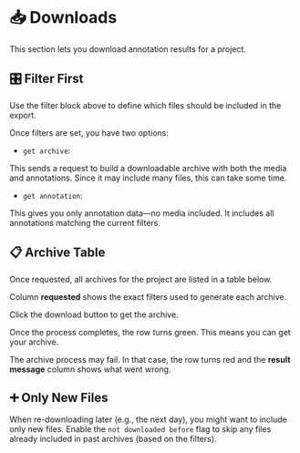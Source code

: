 # 📥 Downloads

This section lets you download annotation results for a project.

<!-- <img src="/docs/assets/" alt="downloads"> -->

## 🎛️ Filter First

Use the filter block above to define which files should be included in the export.

<!-- <img src="/docs/assets/" alt="downloads"> -->

Once filters are set, you have two options:

- `get archive`:

This sends a request to build a downloadable archive with both the media and annotations.
Since it may include many files, this can take some time.

- `get annotation`:

This gives you only annotation data—no media included.
It includes all annotations matching the current filters.

<!-- <img src="/docs/assets/" alt="downloads_filters"> -->

## 📋 Archive Table

Once requested, all archives for the project are listed in a table below.

Column **requested** shows the exact filters used to generate each archive.

Click the download button to get the archive.

<!-- <img src="/docs/assets/" alt="downloads_table"> -->

Once the process completes, the row turns green. This means you can get your archive.

<!-- <img src="/docs/assets/" alt="downloads_table_ok"> -->

The archive process may fail.
In that case, the row turns red and the **result message** column shows what went wrong.

<!-- <img src="/docs/assets/" alt="downloads_table_fail"> -->

## ➕ Only New Files
When re-downloading later (e.g., the next day), you might want to include only new files.
Enable the `not downloaded before` flag to skip any files already included in past archives (based on the filters).
